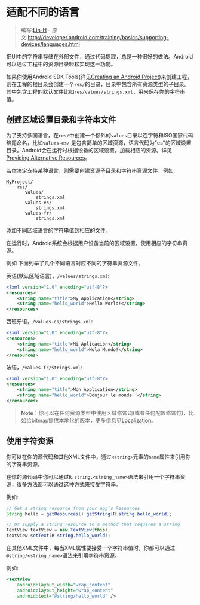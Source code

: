 # 适配不同的语言

> 编写:[Lin-H](http://github.com/Lin-H) - 原文:<http://developer.android.com/training/basics/supporting-devices/languages.html>

把UI中的字符串存储在外部文件，通过代码提取，总是一种很好的做法。Android可以通过工程中的资源目录轻松实现这一功能。

如果你使用Android SDK Tools(详见[Creating an Android Project](https://developer.android.com/training/basics/firstapp/creating-project.html))来创建工程，则在工程的根目录会创建一个`res/`的目录，目录中包含所有资源类型的子目录。其中包含工程的默认文件比如`res/values/strings.xml`，用来保存你的字符串值。

## 创建区域设置目录和字符串文件

为了支持多国语言，在`res/`中创建一个额外的`values`目录以连字符和ISO国家代码结尾命名，比如`values-es/` 是包含简单的区域资源，语言代码为"es"的区域设置目录。Android会在运行时根据设备的区域设置，加载相应的资源。详见[Providing Alternative Resources](http://developer.android.com/guide/topics/resources/providing-resources.html#AlternativeResources)。

若你决定支持某种语言，则需要创建资源子目录和字符串资源文件，例如:

```
MyProject/
    res/
       values/
           strings.xml
       values-es/
           strings.xml
       values-fr/
           strings.xml
```

添加不同区域语言的字符串值到相应的文件。

在运行时，Android系统会根据用户设备当前的区域设置，使用相应的字符串资源。

例如 下面列举了几个不同语言对应不同的字符串资源文件。

英语(默认区域语言)，`/values/strings.xml`:

```xml
<?xml version="1.0" encoding="utf-8"?>
<resources>
    <string name="title">My Application</string>
    <string name="hello_world">Hello World!</string>
</resources>
```

西班牙语，`/values-es/strings.xml`:

```xml
<?xml version="1.0" encoding="utf-8"?>
<resources>
    <string name="title">Mi Aplicación</string>
    <string name="hello_world">Hola Mundo!</string>
</resources>
```

法语，`/values-fr/strings.xml`:

```xml
<?xml version="1.0" encoding="utf-8"?>
<resources>
    <string name="title">Mon Application</string>
    <string name="hello_world">Bonjour le monde !</string>
</resources>
```

>**Note**：你可以在任何资源类型中使用区域修饰词(或者任何配置修饰符)，比如给bitmap提供本地化的版本，更多信息见[Localization](https://developer.android.com/guide/topics/resources/localization.html)。

## 使用字符资源

你可以在你的源代码和其他XML文件中，通过`<string>`元素的`name`属性来引用你的字符串资源。

在你的源代码中你可以通过`R.string.<string_name>`语法来引用一个字符串资源，很多方法都可以通过这种方式来接受字符串。

例如:

```java
// Get a string resource from your app's Resources
String hello = getResources().getString(R.string.hello_world);

// Or supply a string resource to a method that requires a string
TextView textView = new TextView(this);
textView.setText(R.string.hello_world);
```

在其他XML文件中，每当XML属性要接受一个字符串值时，你都可以通过`@string/<string_name>`语法来引用字符串资源。

例如:

```xml
<TextView
    android:layout_width="wrap_content"
    android:layout_height="wrap_content"
    android:text="@string/hello_world" />
```
